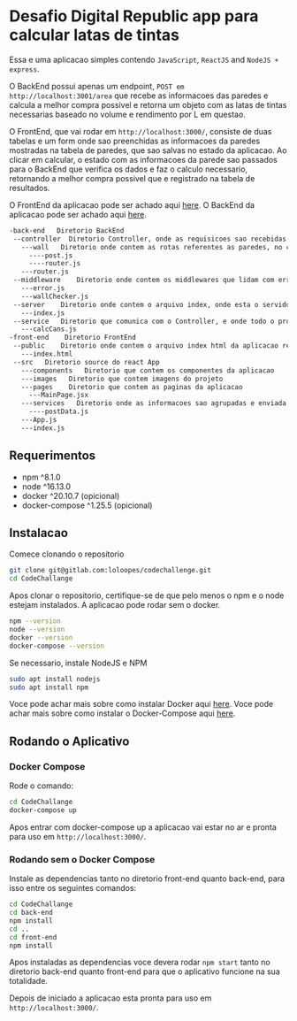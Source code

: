 # Desafio Digital Republic app para calcular latas de tintas

Essa e uma aplicacao simples contendo `JavaScript`, `ReactJS` and `NodeJS + express`.

O BackEnd possui apenas um endpoint, `POST em http://localhost:3001/area` que recebe as informacoes das paredes e calcula a melhor compra possivel e retorna um objeto com as latas de tintas necessarias baseado no volume e rendimento por L em questao.

O FrontEnd, que vai rodar em `http://localhost:3000/`, consiste de duas tabelas e um form onde sao preenchidas as informacoes da paredes mostradas na tabela de paredes, que sao salvas no estado da aplicacao. Ao clicar em calcular, o estado com as informacoes da parede sao passados para o BackEnd que verifica os dados e faz o calculo necessario, retornando a melhor compra possivel que e registrado na tabela de resultados.

O FrontEnd da aplicacao pode ser achado aqui [here](https://gitlab.com/loloopes/CodeChallange/-/tree/master/front-end).
O BackEnd da aplicacao pode ser achado aqui [here](https://gitlab.com/loloopes/CodeChallange/-/tree/master/back-end).

 ```bash
-back-end   Diretorio BackEnd         
  --controller  Diretorio Controller, onde as requisicoes sao recebidas e processadas pelos arquivos em service
    ---wall   Diretorio onde contem as rotas referentes as paredes, no caso post
      ----post.js 
      ----router.js
    ---router.js
  --middleware    Diretorio onde contem os middlewares que lidam com erro e verifica os dados que chegam do frontend
    ---error.js
    ---wallChecker.js
  --server    Diretorio onde contem o arquivo index, onde esta o servidor
    ---index.js
  --service   Diretorio que comunica com o Controller, e onde todo o processamento de dados ocorre
    ---calcCans.js
-front-end    Diretorio FrontEnd
  --public    Diretorio onde contem o arquivo index html da aplicacao react
    ---index.html
  --src   Diretorio source do react App
    ---components   Diretorio que contem os componentes da aplicacao
    ---images   Diretorio que contem imagens do projeto
    ---pages    Diretorio que contem as paginas da aplicacao
      ---MainPage.jsx 
    ---services   Diretorio onde as informacoes sao agrupadas e enviada ao backend
      ----postData.js
    ---App.js
    ---index.js
 ```

## Requerimentos

- npm ^8.1.0
- node ^16.13.0
- docker ^20.10.7 (opicional)
- docker-compose ^1.25.5 (opicional)

## Instalacao

Comece clonando o repositorio
```bash
git clone git@gitlab.com:loloopes/codechallenge.git
cd CodeChallange
```
Apos clonar o repositorio, certifique-se de que pelo menos o npm e o node estejam instalados. A aplicacao pode rodar sem o docker.

```bash
npm --version
node --version
docker --version
docker-compose --version
```

Se necessario, instale NodeJS e NPM

```bash
sudo apt install nodejs
sudo apt install npm
```
Voce pode achar mais sobre como instalar Docker aqui [here](https://docs.docker.com/engine/install/). 
Voce pode achar mais sobre como instalar o Docker-Compose aqui [here](https://docs.docker.com/compose/install/).

## Rodando o Aplicativo

### Docker Compose 

Rode o comando:

```bash
cd CodeChallange
docker-compose up
```
Apos entrar com docker-compose up a aplicacao vai estar no ar e pronta para uso em `http://localhost:3000/`.

### Rodando sem o Docker Compose

Instale as dependencias tanto no diretorio front-end quanto back-end, para isso entre os seguintes comandos:

```bash
cd CodeChallange
cd back-end
npm install
cd ..
cd front-end
npm install
```
Apos instaladas as dependencias voce devera rodar `npm start` tanto no diretorio back-end quanto front-end para que o aplicativo funcione na sua totalidade.

Depois de iniciado a aplicacao esta pronta para uso em `http://localhost:3000/`.